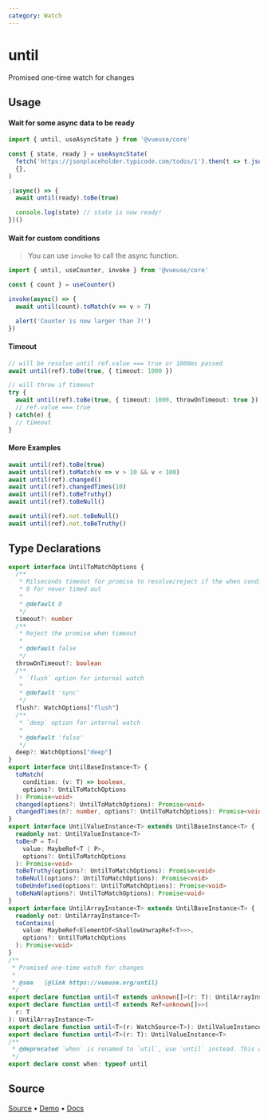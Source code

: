 ```yaml
---
category: Watch
---
```


# until

Promised one-time watch for changes

## Usage

#### Wait for some async data to be ready

```js
import { until, useAsyncState } from '@vueuse/core'

const { state, ready } = useAsyncState(
  fetch('https://jsonplaceholder.typicode.com/todos/1').then(t => t.json()),
  {},
)

;(async() => {
  await until(ready).toBe(true)

  console.log(state) // state is now ready!
})()
```

#### Wait for custom conditions

> You can use `invoke` to call the async function.

```js
import { until, useCounter, invoke } from '@vueuse/core'

const { count } = useCounter()

invoke(async() => {
  await until(count).toMatch(v => v > 7)

  alert('Counter is now larger than 7!')
})
```

#### Timeout

```ts
// will be resolve until ref.value === true or 1000ms passed
await until(ref).toBe(true, { timeout: 1000 })

// will throw if timeout
try {
  await until(ref).toBe(true, { timeout: 1000, throwOnTimeout: true })
  // ref.value === true
} catch(e) {
  // timeout
}
```

#### More Examples

```ts
await until(ref).toBe(true)
await until(ref).toMatch(v => v > 10 && v < 100)
await until(ref).changed()
await until(ref).changedTimes(10)
await until(ref).toBeTruthy()
await until(ref).toBeNull()

await until(ref).not.toBeNull()
await until(ref).not.toBeTruthy()
```


<!--FOOTER_STARTS-->
## Type Declarations

```typescript
export interface UntilToMatchOptions {
  /**
   * Milseconds timeout for promise to resolve/reject if the when condition does not meet.
   * 0 for never timed out
   *
   * @default 0
   */
  timeout?: number
  /**
   * Reject the promise when timeout
   *
   * @default false
   */
  throwOnTimeout?: boolean
  /**
   * `flush` option for internal watch
   *
   * @default 'sync'
   */
  flush?: WatchOptions["flush"]
  /**
   * `deep` option for internal watch
   *
   * @default 'false'
   */
  deep?: WatchOptions["deep"]
}
export interface UntilBaseInstance<T> {
  toMatch(
    condition: (v: T) => boolean,
    options?: UntilToMatchOptions
  ): Promise<void>
  changed(options?: UntilToMatchOptions): Promise<void>
  changedTimes(n?: number, options?: UntilToMatchOptions): Promise<void>
}
export interface UntilValueInstance<T> extends UntilBaseInstance<T> {
  readonly not: UntilValueInstance<T>
  toBe<P = T>(
    value: MaybeRef<T | P>,
    options?: UntilToMatchOptions
  ): Promise<void>
  toBeTruthy(options?: UntilToMatchOptions): Promise<void>
  toBeNull(options?: UntilToMatchOptions): Promise<void>
  toBeUndefined(options?: UntilToMatchOptions): Promise<void>
  toBeNaN(options?: UntilToMatchOptions): Promise<void>
}
export interface UntilArrayInstance<T> extends UntilBaseInstance<T> {
  readonly not: UntilArrayInstance<T>
  toContains(
    value: MaybeRef<ElementOf<ShallowUnwrapRef<T>>>,
    options?: UntilToMatchOptions
  ): Promise<void>
}
/**
 * Promised one-time watch for changes
 *
 * @see   {@link https://vueuse.org/until}
 */
export declare function until<T extends unknown[]>(r: T): UntilArrayInstance<T>
export declare function until<T extends Ref<unknown[]>>(
  r: T
): UntilArrayInstance<T>
export declare function until<T>(r: WatchSource<T>): UntilValueInstance<T>
export declare function until<T>(r: T): UntilValueInstance<T>
/**
 * @deprecated `when` is renamed to `util`, use `until` instead. This will be removed in next major version.
 */
export declare const when: typeof until
```

## Source

[Source](https://github.com/vueuse/vueuse/blob/main/packages/shared/until/index.ts) • [Demo](https://github.com/vueuse/vueuse/blob/main/packages/shared/until/demo.vue) • [Docs](https://github.com/vueuse/vueuse/blob/main/packages/shared/until/index.md)


<!--FOOTER_ENDS-->
